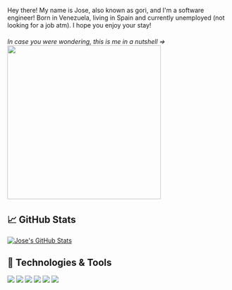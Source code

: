 Hey there! My name is Jose, also known as gori, and I'm a software engineer! Born in Venezuela, living in Spain and currently unemployed (not looking for a job atm). I hope you enjoy your stay!


###### In case you were wondering, this is me in a nutshell => <img align="center" src="https://res.cloudinary.com/practicaldev/image/fetch/s--ihHlMvsu--/c_limit%2Cf_auto%2Cfl_progressive%2Cq_66%2Cw_880/https://media1.tenor.com/images/69526a37d84d274e6e01da07bf0ed0b5/tenor.gif" width="348px">

## :chart_with_upwards_trend: GitHub Stats
<a href="https://github.com/goritm/goritm">
  <img align="center" src="https://github-readme-stats.vercel.app/api?username=goritm&show_icons=true&theme=tokyonight" alt="Jose's GitHub Stats" />
</a>

## :wrench: Technologies & Tools
![](https://img.shields.io/badge/Code-JavaScript-informational?style=flat&logo=javascript&logoColor=white&color=blueviolet)
![](https://img.shields.io/badge/Code-React-informational?style=flat&logo=react&logoColor=white&color=blueviolet)
![](https://img.shields.io/badge/Code-Vue-informational?style=flat&logo=vue.js&logoColor=white&color=blueviolet)
![](https://img.shields.io/badge/Code-Python-informational?style=flat&logo=python&logoColor=white&color=blueviolet)
![](https://img.shields.io/badge/Platforms-AWS-informational?style=flat&logo=amazon-aws&logoColor=white&color=blueviolet)
![](https://img.shields.io/badge/Platforms-Firebase-informational?style=flat&logo=firebase&logoColor=white&color=blueviolet)
